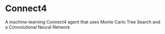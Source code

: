 # Connect4
A machine-learning Connect4 agent that uses Monte Carlo Tree Search and a Convolutional Neural Network
